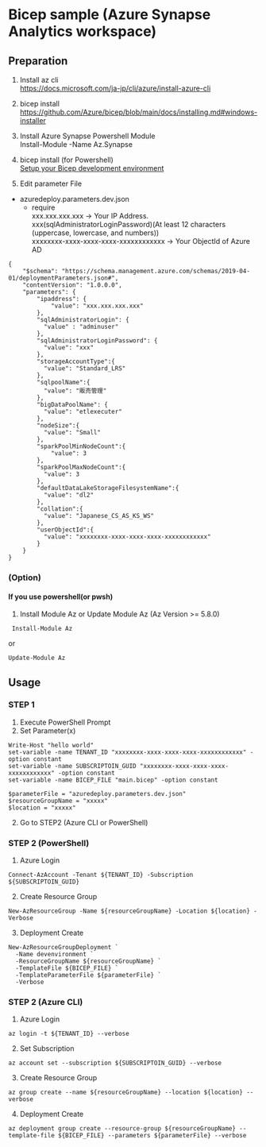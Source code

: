 # Bicep sample (Azure Synapse Analytics workspace)

## Preparation
1. Install az cli  
https://docs.microsoft.com/ja-jp/cli/azure/install-azure-cli
1. bicep install
https://github.com/Azure/bicep/blob/main/docs/installing.md#windows-installer
1. Install Azure Synapse Powershell Module</br>
Install-Module -Name Az.Synapse
4. bicep install (for Powershell)</br>
[Setup your Bicep development environment](https://github.com/Azure/bicep/blob/main/docs/installing.md#manual-with-powershell)


1. Edit parameter File
- azuredeploy.parameters.dev.json</br>
  - require</br>
  xxx.xxx.xxx.xxx -> Your IP Address.</br>
  xxx(sqlAdministratorLoginPassword)(At least 12 characters (uppercase, lowercase, and numbers)) </br>
  xxxxxxxx-xxxx-xxxx-xxxx-xxxxxxxxxxxx -> Your ObjectId of Azure AD
```
{
    "$schema": "https://schema.management.azure.com/schemas/2019-04-01/deploymentParameters.json#",
    "contentVersion": "1.0.0.0",
    "parameters": {
        "ipaddress": {
            "value": "xxx.xxx.xxx.xxx"
        },
        "sqlAdministratorLogin": {
          "value" : "adminuser"
        },
        "sqlAdministratorLoginPassword": {
          "value": "xxx"
        },
        "storageAccountType":{
          "value": "Standard_LRS"
        },
        "sqlpoolName":{
          "value": "販売管理"
        },
        "bigDataPoolName": {
          "value": "etlexecuter"
        },
        "nodeSize":{
          "value": "Small"
        },
        "sparkPoolMinNodeCount":{
            "value": 3
        },
        "sparkPoolMaxNodeCount":{
          "value": 3
        },
        "defaultDataLakeStorageFilesystemName":{
          "value": "dl2"
        },
        "collation":{
          "value": "Japanese_CS_AS_KS_WS"
        },
        "userObjectId":{
          "value": "xxxxxxxx-xxxx-xxxx-xxxx-xxxxxxxxxxxx"
        }
    }
}
```
### (Option)
#### If you use powershell(or pwsh)
1. Install Module Az or Update Module Az  (Az Version >= 5.8.0)
```
 Install-Module Az
```
or
```
Update-Module Az
```
## Usage
### STEP 1
1. Execute PowerShell Prompt
1. Set Parameter(x)

```
Write-Host "hello world"
set-variable -name TENANT_ID "xxxxxxxx-xxxx-xxxx-xxxx-xxxxxxxxxxxx" -option constant
set-variable -name SUBSCRIPTOIN_GUID "xxxxxxxx-xxxx-xxxx-xxxx-xxxxxxxxxxxx" -option constant
set-variable -name BICEP_FILE "main.bicep" -option constant

$parameterFile = "azuredeploy.parameters.dev.json"
$resourceGroupName = "xxxxx"
$location = "xxxxx"
```

2. Go to STEP2 (Azure CLI or PowerShell)
### STEP 2 (PowerShell)
1. Azure Login
```
Connect-AzAccount -Tenant ${TENANT_ID} -Subscription ${SUBSCRIPTOIN_GUID}
```
2. Create Resource Group  
```
New-AzResourceGroup -Name ${resourceGroupName} -Location ${location} -Verbose
```
3. Deployment Create  
```
New-AzResourceGroupDeployment `
  -Name devenvironment `
  -ResourceGroupName ${resourceGroupName} `
  -TemplateFile ${BICEP_FILE} `
  -TemplateParameterFile ${parameterFile} `
  -Verbose
```

### STEP 2 (Azure CLI)
1. Azure Login
```
az login -t ${TENANT_ID} --verbose
```
2. Set Subscription
```
az account set --subscription ${SUBSCRIPTOIN_GUID} --verbose
```
3. Create Resource Group  
```
az group create --name ${resourceGroupName} --location ${location} --verbose
```
4. Deployment Create  
```
az deployment group create --resource-group ${resourceGroupName} --template-file ${BICEP_FILE} --parameters ${parameterFile} --verbose
```
